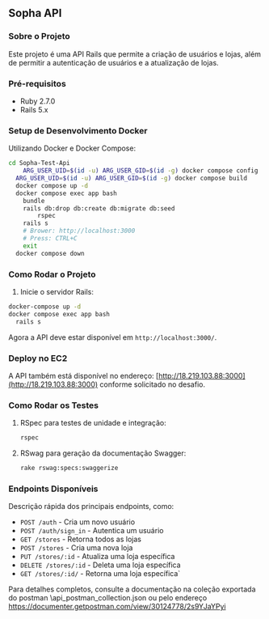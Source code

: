 ## Sopha API

### Sobre o Projeto

Este projeto é uma API Rails que permite a criação de usuários e lojas, além de permitir a autenticação de usuários e a atualização de lojas.

### Pré-requisitos

- Ruby 2.7.0
- Rails 5.x
### Setup de Desenvolvimento Docker

Utilizando Docker e Docker Compose:

```sh
cd Sopha-Test-Api
	ARG_USER_UID=$(id -u) ARG_USER_GID=$(id -g) docker compose config
  ARG_USER_UID=$(id -u) ARG_USER_GID=$(id -g) docker compose build
  docker compose up -d
  docker compose exec app bash
    bundle
    rails db:drop db:create db:migrate db:seed
		rspec
    rails s
    # Brower: http://localhost:3000
    # Press: CTRL+C
    exit
  docker compose down
```

### Como Rodar o Projeto

1. Inicie o servidor Rails:

```bash
docker-compose up -d
docker compose exec app bash
  rails s
```

Agora a API deve estar disponível em `http://localhost:3000/`.


### Deploy no EC2

A API também está disponível no endereço: [http://18.219.103.88:3000](http://18.219.103.88:3000)
conforme solicitado no desafio.

### Como Rodar os Testes

1. RSpec para testes de unidade e integração:

    ```bash
    rspec
    ```

2. RSwag para geração da documentação Swagger:

    ```bash
    rake rswag:specs:swaggerize
    ```

### Endpoints Disponíveis

Descrição rápida dos principais endpoints, como:
- `POST /auth` - Cria um novo usuário
- `POST /auth/sign_in` - Autentica um usuário
- `GET /stores` - Retorna todos as lojas 
- `POST /stores` - Cria uma nova loja
- `PUT /stores/:id` - Atualiza uma loja específica
- `DELETE /stores/:id` - Deleta uma loja específica
- `GET /stores/:id/`  - Retorna uma loja específica`

Para detalhes completos, consulte a documentação na coleção exportada do postman \api_postman_collection.json ou pelo endereço https://documenter.getpostman.com/view/30124778/2s9YJaYPyi